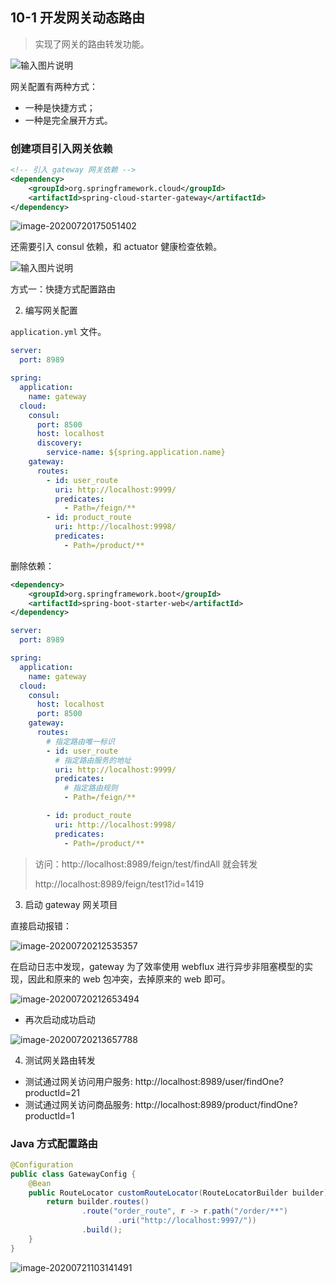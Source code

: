 ## 10-1 开发网关动态路由

> 实现了网关的路由转发功能。

![输入图片说明](https://images.gitee.com/uploads/images/2021/1029/135012_e8552113_426516.png "屏幕截图.png")

网关配置有两种方式：

+ 一种是快捷方式；
+ 一种是完全展开方式。

### 创建项目引入网关依赖


```xml
<!-- 引入 gateway 网关依赖 -->
<dependency>
    <groupId>org.springframework.cloud</groupId>
    <artifactId>spring-cloud-starter-gateway</artifactId>
</dependency>
```

![image-20200720175051402](https://tva1.sinaimg.cn/large/008i3skNgy1gvu859tt0kj31pk07ign5.jpg)

还需要引入 consul 依赖，和 actuator 健康检查依赖。

![输入图片说明](https://images.gitee.com/uploads/images/2021/1029/134003_b0ba0ff7_426516.png "屏幕截图.png")

方式一：快捷方式配置路由


2. 编写网关配置

`application.yml` 文件。



```yml
server:
  port: 8989

spring:
  application:
    name: gateway
  cloud:
    consul:
      port: 8500
      host: localhost
      discovery:
        service-name: ${spring.application.name}
    gateway:
      routes:
        - id: user_route
          uri: http://localhost:9999/
          predicates:
            - Path=/feign/**
        - id: product_route
          uri: http://localhost:9998/
          predicates:
            - Path=/product/**
```



删除依赖：

```xml
<dependency>
    <groupId>org.springframework.boot</groupId>
    <artifactId>spring-boot-starter-web</artifactId>
</dependency>
```








```yml
server:
  port: 8989

spring:
  application:
    name: gateway
  cloud:
    consul:
      host: localhost
      port: 8500
    gateway:
      routes:
        # 指定路由唯一标识
        - id: user_route
          # 指定路由服务的地址						
          uri: http://localhost:9999/ 
          predicates:
            # 指定路由规则
            - Path=/feign/**					  

        - id: product_route
          uri: http://localhost:9998/
          predicates:
            - Path=/product/**
```

> 访问：http://localhost:8989/feign/test/findAll 就会转发
>
> http://localhost:8989/feign/test1?id=1419




3. 启动 gateway 网关项目

直接启动报错：

![image-20200720212535357](https://tva1.sinaimg.cn/large/008i3skNgy1gvu85g9k5tj329i0d641g.jpg)


在启动日志中发现，gateway 为了效率使用 webflux 进行异步非阻塞模型的实现，因此和原来的 web 包冲突，去掉原来的 web 即可。


![image-20200720212653494](https://tva1.sinaimg.cn/large/008i3skNgy1gvu85jtj0rj327u086gnp.jpg)


- 再次启动成功启动


![image-20200720213657788](https://tva1.sinaimg.cn/large/008i3skNgy1gvu85ns27bj318n0bo3zg.jpg)


4. 测试网关路由转发

- 测试通过网关访问用户服务: http://localhost:8989/user/findOne?productId=21
- 测试通过网关访问商品服务: http://localhost:8989/product/findOne?productId=1

### Java 方式配置路由

```java
@Configuration
public class GatewayConfig {
    @Bean
    public RouteLocator customRouteLocator(RouteLocatorBuilder builder) {
        return builder.routes()
                .route("order_route", r -> r.path("/order/**")
                        .uri("http://localhost:9997/"))
                .build();
    }
}
```

![image-20200721103141491](https://tva1.sinaimg.cn/large/008i3skNgy1gvu85sccnmj31v80cyju3.jpg)

